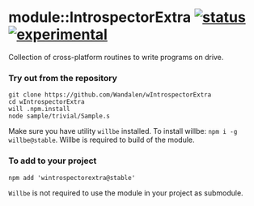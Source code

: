 
# module::IntrospectorExtra [![status](https://github.com/Wandalen/wIntrospectorExtra/actions/workflows/StandardPublish.yml/badge.svg)](https://github.com/Wandalen/wIntrospectorExtra/actions/workflows/StandardPublish.yml) [![experimental](https://img.shields.io/badge/stability-experimental-orange.svg)](https://github.com/emersion/stability-badges#experimental)

Collection of cross-platform routines to write programs on drive.

### Try out from the repository

```
git clone https://github.com/Wandalen/wIntrospectorExtra
cd wIntrospectorExtra
will .npm.install
node sample/trivial/Sample.s
```

Make sure you have utility `willbe` installed. To install willbe: `npm i -g willbe@stable`. Willbe is required to build of the module.

### To add to your project

```
npm add 'wintrospectorextra@stable'
```

`Willbe` is not required to use the module in your project as submodule.

